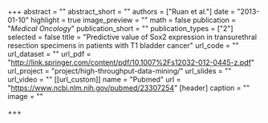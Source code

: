 +++
abstract = ""
abstract_short = ""
authors = ["Ruan et al."]
date = "2013-01-10"
highlight = true
image_preview = ""
math = false
publication = "*Medical Oncology*"
publication_short = ""
publication_types = ["2"]
selected = false
title = "Predictive value of Sox2 expression in transurethral resection specimens in patients with T1 bladder cancer"
url_code = ""
url_dataset = ""
url_pdf = "http://link.springer.com/content/pdf/10.1007%2Fs12032-012-0445-z.pdf"
url_project = "project/high-throughput-data-mining/"
url_slides = ""
url_video = ""
[[url_custom]]
    name = "Pubmed"
    url = "https://www.ncbi.nlm.nih.gov/pubmed/23307254"
[header]
  caption = ""
  image = ""

+++

